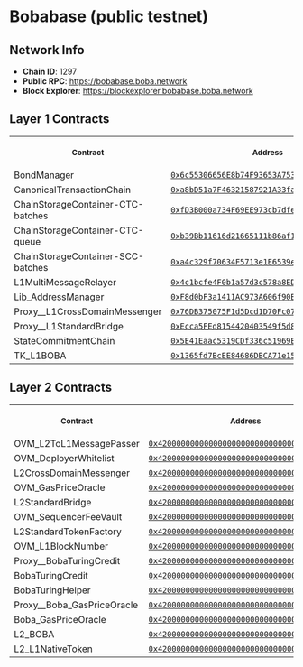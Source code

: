 # Bobabase (public testnet)
## Network Info
- **Chain ID**: 1297
- **Public RPC**: https://bobabase.boba.network
- **Block Explorer**: https://blockexplorer.bobabase.boba.network
## Layer 1 Contracts
<table>
<tr>
<th>
<img width="506px" height="0px" />
<p><small>Contract</small></p>
</th>
<th>
<img width="506px" height="0px" />
<p><small>Address</small></p>
</th>
</tr>
<tr>
<td>
BondManager
</td>
<td align="center">
<a href="https://moonbase.moonscan.io/address/0x6c55306656E8b74F93653A753DE539c2F6ca18Db">
<code>0x6c55306656E8b74F93653A753DE539c2F6ca18Db</code>
</a>
</td>
</tr>
<tr>
<td>
CanonicalTransactionChain
</td>
<td align="center">
<a href="https://moonbase.moonscan.io/address/0xa8bD51a7F46321587921A33fa3c752b426c74754">
<code>0xa8bD51a7F46321587921A33fa3c752b426c74754</code>
</a>
</td>
</tr>
<tr>
<td>
ChainStorageContainer-CTC-batches
</td>
<td align="center">
<a href="https://moonbase.moonscan.io/address/0xfD3B000a734F69EE973cb7dfebA6f51Eb1cfE3a5">
<code>0xfD3B000a734F69EE973cb7dfebA6f51Eb1cfE3a5</code>
</a>
</td>
</tr>
<tr>
<td>
ChainStorageContainer-CTC-queue
</td>
<td align="center">
<a href="https://moonbase.moonscan.io/address/0xb39Bb11616d21665111b86af1d7f4cDe3Ff11cB3">
<code>0xb39Bb11616d21665111b86af1d7f4cDe3Ff11cB3</code>
</a>
</td>
</tr>
<tr>
<td>
ChainStorageContainer-SCC-batches
</td>
<td align="center">
<a href="https://moonbase.moonscan.io/address/0xa4c329f70634F5713e1E6539e543278343CaB887">
<code>0xa4c329f70634F5713e1E6539e543278343CaB887</code>
</a>
</td>
</tr>
<tr>
<td>
L1MultiMessageRelayer
</td>
<td align="center">
<a href="https://moonbase.moonscan.io/address/0x4c1bcfe4F0b1a57d3c578a8ED3dBEBCa29339c85">
<code>0x4c1bcfe4F0b1a57d3c578a8ED3dBEBCa29339c85</code>
</a>
</td>
</tr>
<tr>
<td>
Lib_AddressManager
</td>
<td align="center">
<a href="https://moonbase.moonscan.io/address/0xF8d0bF3a1411AC973A606f90B2d1ee0840e5979B">
<code>0xF8d0bF3a1411AC973A606f90B2d1ee0840e5979B</code>
</a>
</td>
</tr>
<tr>
<td>
Proxy__L1CrossDomainMessenger
</td>
<td align="center">
<a href="https://moonbase.moonscan.io/address/0x76DB375075F1d5Dcd1D70Fc07F69a5c7b40ab877">
<code>0x76DB375075F1d5Dcd1D70Fc07F69a5c7b40ab877</code>
</a>
</td>
</tr>
<tr>
<td>
Proxy__L1StandardBridge
</td>
<td align="center">
<a href="https://moonbase.moonscan.io/address/0xEcca5FEd8154420403549f5d8F123fcE69fae806">
<code>0xEcca5FEd8154420403549f5d8F123fcE69fae806</code>
</a>
</td>
</tr>
<tr>
<td>
StateCommitmentChain
</td>
<td align="center">
<a href="https://moonbase.moonscan.io/address/0x5E41Eaac5319CDf336c51969E2F164A686138B28">
<code>0x5E41Eaac5319CDf336c51969E2F164A686138B28</code>
</a>
</td>
</tr>
<tr>
<td>
TK_L1BOBA
</td>
<td align="center">
<a href="https://moonbase.moonscan.io/address/0x1365fd7BcEE84686DBCA71e1571C0d9ad9E64945">
<code>0x1365fd7BcEE84686DBCA71e1571C0d9ad9E64945</code>
</a>
</td>
</tr>
</table>

## Layer 2 Contracts
<table>
<tr>
<th>
<img width="506px" height="0px" />
<p><small>Contract</small></p>
</th>
<th>
<img width="506px" height="0px" />
<p><small>Address</small></p>
</th>
</tr>
<tr>
<td>
OVM_L2ToL1MessagePasser
</td>
<td align="center">
<a href="https://blockexplorer.bobabase.boba.network/address/0x4200000000000000000000000000000000000000">
<code>0x4200000000000000000000000000000000000000</code>
</a>
</td>
</tr>
<tr>
<td>
OVM_DeployerWhitelist
</td>
<td align="center">
<a href="https://blockexplorer.bobabase.boba.network/address/0x4200000000000000000000000000000000000002">
<code>0x4200000000000000000000000000000000000002</code>
</a>
</td>
</tr>
<tr>
<td>
L2CrossDomainMessenger
</td>
<td align="center">
<a href="https://blockexplorer.bobabase.boba.network/address/0x4200000000000000000000000000000000000007">
<code>0x4200000000000000000000000000000000000007</code>
</a>
</td>
</tr>
<tr>
<td>
OVM_GasPriceOracle
</td>
<td align="center">
<a href="https://blockexplorer.bobabase.boba.network/address/0x420000000000000000000000000000000000000F">
<code>0x420000000000000000000000000000000000000F</code>
</a>
</td>
</tr>
<tr>
<td>
L2StandardBridge
</td>
<td align="center">
<a href="https://blockexplorer.bobabase.boba.network/address/0x4200000000000000000000000000000000000010">
<code>0x4200000000000000000000000000000000000010</code>
</a>
</td>
</tr>
<tr>
<td>
OVM_SequencerFeeVault
</td>
<td align="center">
<a href="https://blockexplorer.bobabase.boba.network/address/0x4200000000000000000000000000000000000011">
<code>0x4200000000000000000000000000000000000011</code>
</a>
</td>
</tr>
<tr>
<td>
L2StandardTokenFactory
</td>
<td align="center">
<a href="https://blockexplorer.bobabase.boba.network/address/0x4200000000000000000000000000000000000012">
<code>0x4200000000000000000000000000000000000012</code>
</a>
</td>
</tr>
<tr>
<td>
OVM_L1BlockNumber
</td>
<td align="center">
<a href="https://blockexplorer.bobabase.boba.network/address/0x4200000000000000000000000000000000000013">
<code>0x4200000000000000000000000000000000000013</code>
</a>
</td>
</tr>
<tr>
<td>
Proxy__BobaTuringCredit
</td>
<td align="center">
<a href="https://blockexplorer.bobabase.boba.network/address/0x4200000000000000000000000000000000000020">
<code>0x4200000000000000000000000000000000000020</code>
</a>
</td>
</tr>
<tr>
<td>
BobaTuringCredit
</td>
<td align="center">
<a href="https://blockexplorer.bobabase.boba.network/address/0x4200000000000000000000000000000000000021">
<code>0x4200000000000000000000000000000000000021</code>
</a>
</td>
</tr>
<tr>
<td>
BobaTuringHelper
</td>
<td align="center">
<a href="https://blockexplorer.bobabase.boba.network/address/0x4200000000000000000000000000000000000022">
<code>0x4200000000000000000000000000000000000022</code>
</a>
</td>
</tr>
<tr>
<td>
Proxy__Boba_GasPriceOracle
</td>
<td align="center">
<a href="https://blockexplorer.bobabase.boba.network/address/0x4200000000000000000000000000000000000024">
<code>0x4200000000000000000000000000000000000024</code>
</a>
</td>
</tr>
<tr>
<td>
Boba_GasPriceOracle
</td>
<td align="center">
<a href="https://blockexplorer.bobabase.boba.network/address/0x4200000000000000000000000000000000000025">
<code>0x4200000000000000000000000000000000000025</code>
</a>
</td>
</tr>
<tr>
<td>
L2_BOBA
</td>
<td align="center">
<a href="https://blockexplorer.bobabase.boba.network/address/0x4200000000000000000000000000000000000006">
<code>0x4200000000000000000000000000000000000006</code>
</a>
</td>
</tr>
<tr>
<td>
L2_L1NativeToken
</td>
<td align="center">
<a href="https://blockexplorer.bobabase.boba.network/address/0x4200000000000000000000000000000000000023">
<code>0x4200000000000000000000000000000000000023</code>
</a>
</td>
</tr>
</table>

